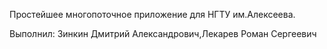 Простейшее многопоточное приложение для НГТУ им.Алексеева.

Выполнил: Зинкин Дмитрий Александрович,Лекарев Роман Сергеевич
